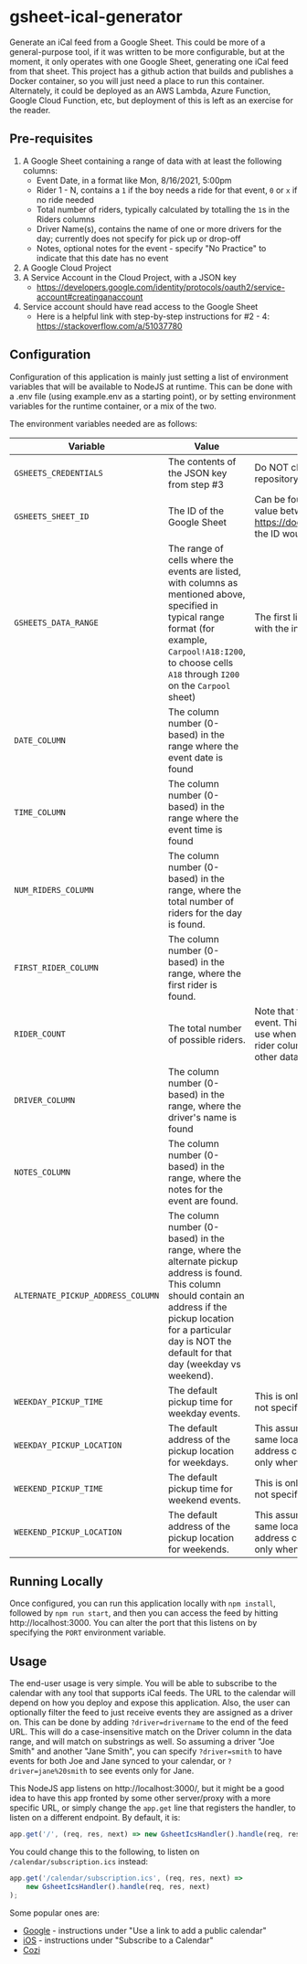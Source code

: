# gsheet-ical-generator

Generate an iCal feed from a Google Sheet. This could be more of a general-purpose tool, if
it was written to be more configurable, but at the moment, it only operates with one
Google Sheet, generating one iCal feed from that sheet. This project has a github action that
builds and publishes a Docker container, so you will just need a place to run this container.
Alternately, it could be deployed as an AWS Lambda, Azure Function, Google Cloud Function, etc,
but deployment of this is left as an exercise for the reader.

## Pre-requisites

1. A Google Sheet containing a range of data with at least the following columns:
    - Event Date, in a format like Mon, 8/16/2021, 5:00pm
    - Rider 1 - N, contains a `1` if the boy needs a ride for that event, `0` or `x` if no ride needed
    - Total number of riders, typically calculated by totalling the `1`s in the Riders columns
    - Driver Name(s), contains the name of one or more drivers for the day; currently does not specify for pick up or drop-off
    - Notes, optional notes for the event - specify "No Practice" to indicate that this date has no event
2. A Google Cloud Project
3. A Service Account in the Cloud Project, with a JSON key
    - https://developers.google.com/identity/protocols/oauth2/service-account#creatinganaccount
4. Service account should have read access to the Google Sheet
    - Here is a helpful link with step-by-step instructions for #2 - 4: https://stackoverflow.com/a/51037780

## Configuration

Configuration of this application is mainly just setting a list of environment variables that will be available
to NodeJS at runtime. This can be done with a .env file (using example.env as a starting point), or by setting
environment variables for the runtime container, or a mix of the two.

The environment variables needed are as follows:

| Variable                          | Value                                                                                                                                                                                                                          | Notes                                                                                                                                                                                                                                       |
| --------------------------------- | ------------------------------------------------------------------------------------------------------------------------------------------------------------------------------------------------------------------------------ | ------------------------------------------------------------------------------------------------------------------------------------------------------------------------------------------------------------------------------------------- |
| `GSHEETS_CREDENTIALS`             | The contents of the JSON key from step #3                                                                                                                                                                                      | Do NOT check this in to any shared/public source repository!                                                                                                                                                                                |
| `GSHEETS_SHEET_ID`                | The ID of the Google Sheet                                                                                                                                                                                                     | Can be found by viewing the sheet, and looking for the value between `/d/` and `/edit` in the URL - for instance, https://docs.google.com/spreadsheets/d/abc123/edit, the ID would be abc123                                                |
| `GSHEETS_DATA_RANGE`              | The range of cells where the events are listed, with columns as mentioned above, specified in typical range format (for example, `Carpool!A18:I200`, to choose cells `A18` through `I200` on the `Carpool` sheet)              | The first line in the range should be column headers, with the individual rider names listed, one per column.                                                                                                                               |
| `DATE_COLUMN`                     | The column number (0-based) in the range where the event date is found                                                                                                                                                         |                                                                                                                                                                                                                                             |
| `TIME_COLUMN`                     | The column number (0-based) in the range where the event time is found                                                                                                                                                         |                                                                                                                                                                                                                                             |
| `NUM_RIDERS_COLUMN`               | The column number (0-based) in the range, where the total number of riders for the day is found.                                                                                                                               |                                                                                                                                                                                                                                             |
| `FIRST_RIDER_COLUMN`              | The column number (0-based) in the range, where the first rider is found.                                                                                                                                                      |                                                                                                                                                                                                                                             |
| `RIDER_COUNT`                     | The total number of possible riders.                                                                                                                                                                                           | Note that this is not the number of riders for a given event. This is used to determine how many columns to use when looking for riders - so this implies that the rider columns must be next to each other, with no other data in between. |
| `DRIVER_COLUMN`                   | The column number (0-based) in the range, where the driver's name is found                                                                                                                                                     |                                                                                                                                                                                                                                             |
| `NOTES_COLUMN`                    | The column number (0-based) in the range, where the notes for the event are found.                                                                                                                                             |
| `ALTERNATE_PICKUP_ADDRESS_COLUMN` | The column number (0-based) in the range, where the alternate pickup address is found. This column should contain an address if the pickup location for a particular day is NOT the default for that day (weekday vs weekend). |
| `WEEKDAY_PICKUP_TIME`             | The default pickup time for weekday events.                                                                                                                                                                                    | This is only used if the value in the `DATE_COLUMN` does not specify a time.                                                                                                                                                                |
| `WEEKDAY_PICKUP_LOCATION`         | The default address of the pickup location for weekdays.                                                                                                                                                                       | This assumes all weekday events pickup from the same location. This could be enhanced to add an address column to the data, and then use the default only when that is not populated.                                                       |
| `WEEKEND_PICKUP_TIME`             | The default pickup time for weekend events.                                                                                                                                                                                    | This is only used if the value in the `DATE_COLUMN` does not specify a time.                                                                                                                                                                |
| `WEEKEND_PICKUP_LOCATION`         | The default address of the pickup location for weekends.                                                                                                                                                                       | This assumes all weekend events pickup from the same location. This could be enhanced to add an address column to the data, and then use the default only when that is not populated.                                                       |

## Running Locally

Once configured, you can run this application locally with `npm install`, followed by `npm run start`, and then you can access the
feed by hitting http://localhost:3000. You can alter the port that this listens on by specifying the `PORT` environment variable.

## Usage

The end-user usage is very simple. You will be able to subscribe to the calendar with any tool that supports iCal feeds.
The URL to the calendar will depend on how you deploy and expose this application. Also, the user can optionally filter the feed
to just receive events they are assigned as a driver on. This can be done by adding `?driver=drivername` to the end of the
feed URL. This will do a case-insensitive match on the Driver column in the data range, and will match on substrings as well.
So assuming a driver "Joe Smith" and another "Jane Smith", you can specify `?driver=smith` to have events for both Joe and Jane
synced to your calendar, or `?driver=jane%20smith` to see events only for Jane.

This NodeJS app listens on http://localhost:3000/,
but it might be a good idea to have this app fronted by some other server/proxy with a more specific URL, or simply change the
`app.get` line that registers the handler, to listen on a different endpoint.
By default, it is:

```javascript
app.get('/', (req, res, next) => new GsheetIcsHandler().handle(req, res, next));
```

You could change this to the following, to listen on `/calendar/subscription.ics` instead:

```javascript
app.get('/calendar/subscription.ics', (req, res, next) =>
    new GsheetIcsHandler().handle(req, res, next)
);
```

Some popular ones are:

-   [Google](https://support.google.com/calendar/answer/37100?hl=en&co=GENIE.Platform%3DDesktop) - instructions under "Use a link to add a public calendar"
-   [iOS](https://support.apple.com/guide/iphone/use-multiple-calendars-iph3d1110d4/ios#:~:text=Go%20to%20Settings%20%3E%20Calendar%20%3E%20Accounts%20%3E%20Add%20Account%20%3E%20Other,any%20other%20required%20server%20information.) - instructions under "Subscribe to a Calendar"
-   [Cozi](https://www.cozi.com/how-to-add-an-ical-feed-to-cozi/)
